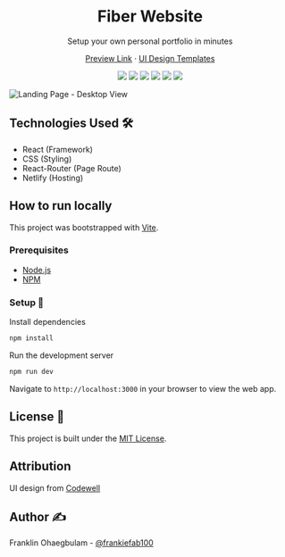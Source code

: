 <div align="center">
 <h1>Fiber Website</h1>
 <p>Setup your own personal portfolio in minutes</p>
<p align="center">
    <a href="https://fiber-ui.netlify.app/">Preview Link</a>
    ·
    <a href="https://github.com/frankiefab100/Web3Collectives/tree/master/public/design">UI Design Templates</a>
</p>

<p>
<img src="https://img.shields.io/badge/React-20232A?style=for-the-badge&logo=react&logoColor=61DAFB">
<img src="https://img.shields.io/badge/JavaScript-323330?style=for-the-badge&logo=javascript&logoColor=F7DF1E">
<img src="https://img.shields.io/badge/CSS3-1572B6?style=for-the-badge&logo=css3&logoColor=white">
<img src="https://img.shields.io/badge/React_Router-CA4245?style=for-the-badge&logo=react-router&logoColor=white">
<img src="https://img.shields.io/badge/npm-CB3837?style=for-the-badge&logo=npm&logoColor=white">
<img src="https://img.shields.io/badge/Netlify-00C7B7?style=for-the-badge&logo=netlify&logoColor=white">
</p>
</div>

![Landing Page - Desktop View](https://user-images.githubusercontent.com/46662771/203664769-8b390edc-f826-4af5-98ac-da9ace620046.jpg)


## Technologies Used 🛠

- React (Framework)
- CSS (Styling)
- React-Router (Page Route)
- Netlify (Hosting)

## How to run locally 

This project was bootstrapped with [Vite](https://vitejs.dev).

### Prerequisites

- [Node.js](https://nodejs.org/)
- [NPM](https://www.npmjs.com/)

### Setup 🚧

Install dependencies

```BASH
npm install
```

Run the development server

```BASH
npm run dev
```

Navigate to `http://localhost:3000` in your browser to view the web app.

## License 📜

This project is built under the [MIT License](./License).

## Attribution

UI design from [Codewell](https://codewell.cc)

## Author ✍

Franklin Ohaegbulam - [@frankiefab100](https://twitter.com/frankiefab100)

